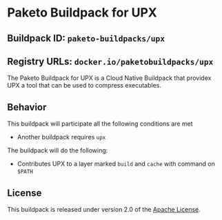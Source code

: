 # Paketo Buildpack for UPX

## Buildpack ID: `paketo-buildpacks/upx`
## Registry URLs: `docker.io/paketobuildpacks/upx`

The Paketo Buildpack for UPX is a Cloud Native Buildpack that providex UPX a tool that can be used to compress executables.

## Behavior

This buildpack will participate all the following conditions are met

* Another buildpack requires `upx`

The buildpack will do the following:

* Contributes UPX to a layer marked `build` and `cache` with command on `$PATH`

## License

This buildpack is released under version 2.0 of the [Apache License][a].

[a]: http://www.apache.org/licenses/LICENSE-2.0
